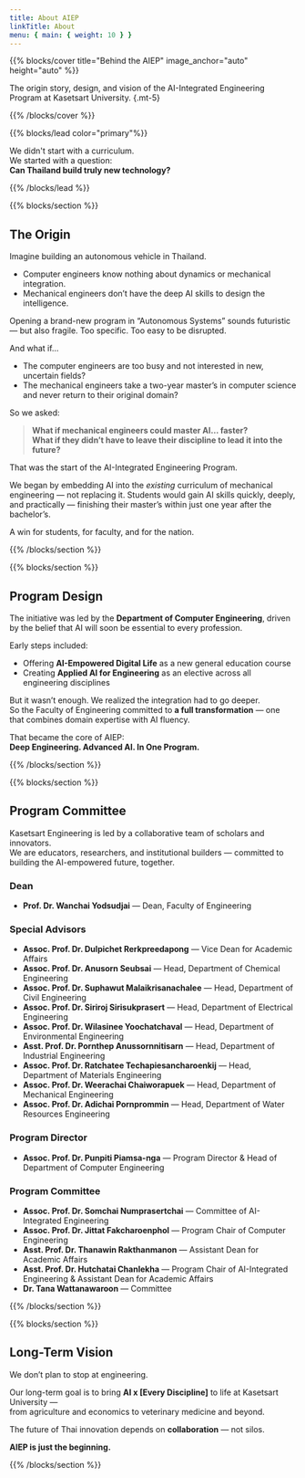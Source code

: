 ```yaml
---
title: About AIEP
linkTitle: About
menu: { main: { weight: 10 } }
---
```


{{% blocks/cover title="Behind the AIEP" image_anchor="auto" height="auto" %}}

The origin story, design, and vision of the AI-Integrated Engineering Program at Kasetsart University.
{.mt-5}

{{% /blocks/cover %}}


{{% blocks/lead color="primary"%}}

We didn't start with a curriculum.  
We started with a question:  
**Can Thailand build truly new technology?**

{{% /blocks/lead %}}


{{% blocks/section %}}

## The Origin

Imagine building an autonomous vehicle in Thailand.

- Computer engineers know nothing about dynamics or mechanical integration.
- Mechanical engineers don’t have the deep AI skills to design the intelligence.

Opening a brand-new program in “Autonomous Systems” sounds futuristic — but also fragile. Too specific. Too easy to be disrupted.

And what if…

- The computer engineers are too busy and not interested in new, uncertain fields?
- The mechanical engineers take a two-year master’s in computer science and never return to their original domain?

So we asked:
> **What if mechanical engineers could master AI… faster?**  
> **What if they didn’t have to leave their discipline to lead it into the future?**

That was the start of the AI-Integrated Engineering Program.

We began by embedding AI into the *existing* curriculum of mechanical engineering — not replacing it. Students would gain AI skills quickly, deeply, and practically — finishing their master’s within just one year after the bachelor’s.

A win for students, for faculty, and for the nation.

{{% /blocks/section %}}


{{% blocks/section %}}

## Program Design

The initiative was led by the **Department of Computer Engineering**, driven by the belief that AI will soon be essential to every profession.

Early steps included:

- Offering **AI-Empowered Digital Life** as a new general education course  
- Creating **Applied AI for Engineering** as an elective across all engineering disciplines

But it wasn’t enough. We realized the integration had to go deeper.  
So the Faculty of Engineering committed to **a full transformation** — one that combines domain expertise with AI fluency.

That became the core of AIEP:  
**Deep Engineering. Advanced AI. In One Program.**

{{% /blocks/section %}}


{{% blocks/section %}}

## Program Committee

Kasetsart Engineering is led by a collaborative team of scholars and innovators.  
We are educators, researchers, and institutional builders — committed to building the AI-empowered future, together.

### Dean

- **Prof. Dr. Wanchai Yodsudjai** — Dean, Faculty of Engineering

### Special Advisors

- **Assoc. Prof. Dr. Dulpichet Rerkpreedapong** — Vice Dean for Academic Affairs  
- **Assoc. Prof. Dr. Anusorn Seubsai** — Head, Department of Chemical Engineering  
- **Assoc. Prof. Dr. Suphawut Malaikrisanachalee** — Head, Department of Civil Engineering  
- **Assoc. Prof. Dr. Siriroj Sirisukprasert** — Head, Department of Electrical Engineering  
- **Assoc. Prof. Dr. Wilasinee Yoochatchaval** — Head, Department of Environmental Engineering  
- **Asst. Prof. Dr. Pornthep Anussornnitisarn** — Head, Department of Industrial Engineering  
- **Assoc. Prof. Dr. Ratchatee Techapiesancharoenkij** — Head, Department of Materials Engineering  
- **Assoc. Prof. Dr. Weerachai Chaiworapuek** — Head, Department of Mechanical Engineering  
- **Assoc. Prof. Dr. Adichai Pornprommin** — Head, Department of Water Resources Engineering

### Program Director

- **Assoc. Prof. Dr. Punpiti Piamsa-nga** — Program Director & Head of Department of Computer Engineering

### Program Committee

- **Assoc. Prof. Dr. Somchai Numprasertchai** — Committee of AI-Integrated Engineering
- **Assoc. Prof. Dr. Jittat Fakcharoenphol** — Program Chair of Computer Engineering
- **Asst. Prof. Dr. Thanawin Rakthanmanon** — Assistant Dean for Academic Affairs
- **Asst. Prof. Dr. Hutchatai Chanlekha** — Program Chair of AI-Integrated Engineering & Assistant Dean for Academic Affairs  
- **Dr. Tana Wattanawaroon** — Committee


{{% /blocks/section %}}


{{% blocks/section %}}

## Long-Term Vision

We don’t plan to stop at engineering.

Our long-term goal is to bring **AI x [Every Discipline]** to life at Kasetsart University —  
from agriculture and economics to veterinary medicine and beyond.

The future of Thai innovation depends on **collaboration** — not silos.

**AIEP is just the beginning.**

{{% /blocks/section %}}

